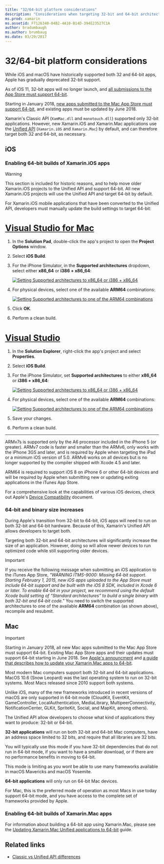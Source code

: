 ```yaml
---
title: "32/64-bit platform considerations"
description: "Considerations when targeting 32-bit and 64-bit architectures for your application"
ms.prod: xamarin
ms.assetid: F7126340-04B2-4A10-B14D-394E23527C1A
author: bradumbaugh
ms.author: brumbaug
ms.date: 03/29/2017
---
```


# 32/64-bit platform considerations

While iOS and macOS have historically supported both 32 and 64-bit apps,
Apple has gradually deprecated 32-bit support.

As of iOS 11, 32-bit apps will no longer launch, and 
[all submissions to the App Store must support 64-bit](https://developer.apple.com/news/?id=06282017b).

Starting in January 2018, [new apps submitted to the Mac App Store 
must support 64-bit](https://developer.apple.com/news/?id=06282017a), and
existing apps must be updated by June 2018.

Xamarin's Classic API (`XamMac.dll` and `monotouch.dll`) supported only
32-bit applications. However, new Xamarin.iOS and Xamarin.Mac applications 
use the [Unified API](~/cross-platform/macios/unified/index.md) 
(`Xamarin.iOS` and `Xamarin.Mac`) by default, and can therefore target both 
32 and 64-bit, as necessary.

## iOS

<a name="enable-64" />

### Enabling 64-bit builds of Xamarin.iOS apps

> [!WARNING]
> This section is included for historic reasons, and to help move older Xamarin.iOS projects to the Unified API and support 64-bit. All new Xamarin.iOS projects will use the Unified API and target 64-bit by default.

For Xamarin.iOS mobile applications that have been converted to the Unified API, developers must manually update the build settings to target 64-bit:

# [Visual Studio for Mac](#tab/vsmac)

1. In the **Solution Pad**, double-click the app's project to open the **Project Options** window.
2. Select **iOS Build**.
3. For the iPhone Simulator, in the **Supported architectures** dropdown, select either **x86\_64** or **i386 + x86\_64**:

   [![Setting Supported architectures to x86\_64 or i386 + x86\_64](Images/Image01.png "Setting Supported architectures to x86\_64 or i386 + x86\_64")](Images/Image01-large.png#lightbox) 

4. For physical devices, select one of the available **ARM64** combinations:

   [![Setting Supported architectures to one of the ARM64 combinations](Images/Image02.png "Setting Supported architectures to one of the ARM64 combinations")](Images/Image02-large.png#lightbox)

5. Click **OK**.
6. Perform a clean build.

# [Visual Studio](#tab/vswin)

1. In the **Solution Explorer**, right-click the app's project and select **Properties**.
2. Select **iOS Build**.
3. For the iPhone Simulator, set **Supported architectures** to either **x86\_64** or **i386 + x86\_64**: 

   [![Setting Supported architectures to x86_64 or i386 + x86\_64](Images/VS02.png "Setting Supported architectures to x86_64 or i386 + x86\_64")](Images/VS02-large.png#lightbox)

4. For physical devices, select one of the available **ARM64** combinations:
    
   [![Setting Supported architectures to one of the ARM64 combinations](Images/VS01.png "Setting Supported architectures to one of the ARM64 combinations")](Images/VS01-large.png#lightbox)

5. Save your changes.
6. Perform a clean build.

-----

ARMv7s is supported only by the A6 processor included in the iPhone 5 (or greater). ARMv7 code is faster and smaller than the ARMv6, only works with the iPhone 3GS and later, and is required by Apple when targeting the iPad or a minimum iOS version of 5.0. ARMv6 works on all devices but is no longer supported by the compiler shipped with Xcode 4.5 and later. 

ARM64 is required to support iOS 8 on iPhone 6 or other 64-bit devices and will be required by Apple when submitting new or updating exiting applications in the iTunes App Store.

For a comprehensive look at the capabilities of various iOS devices, check out Apple's
[Device Compatibility](https://developer.apple.com/library/content/documentation/DeviceInformation/Reference/iOSDeviceCompatibility/DeviceCompatibilityMatrix/DeviceCompatibilityMatrix.html) document.

### 64-bit and binary size increases

During Apple's transition from 32-bit to 64-bit, iOS apps will need to run on both 32-bit and 64-bit hardware. Because of this, Xamarin's Unified API allows developers to target both.

Targeting both 32-bit and 64-bit architectures will significantly increase the size of an application. However, doing so will allow newer devices to run optimized code while still supporting older devices.

> [!IMPORTANT]
> If you receive the following message when submitting an iOS application to the iTunes App Store, _"WARNING ITMS-9000: Missing 64-bit support. Starting February 1, 2015, new iOS apps uploaded to the App Store must include 64-bit support and be built with the iOS 8 SDK, included in Xcode 6 or later. To enable 64-bit in your project, we recommend using the default Xcode build setting of “Standard architectures” to build a single binary with both 32-bit and 64-bit code."_ You need to switch the supported architectures to one of the available **ARM64** combination (as shown above), recompile and resubmit.

## Mac

> [!IMPORTANT]
> Starting in January 2018, all new Mac apps submitted to the 
> Mac App Store must support 64-bit. Existing Mac App Store apps and their 
> updates must support 64-bit starting in June 2018. See 
> [Apple's announcment](https://developer.apple.com/news/?id=06282017a) 
> and [a guide that describes how to update your Xamarin.Mac apps to 64-bit](~/cross-platform/macios/32-and-64/mac-64-bit.md).

Most modern Mac computers support both 32-bit and 64-bit
    applications.   MacOS 10.6 (Snow Leopard) was the last
    operating system to run on 32-bit systems.   Most Macs
    released since 2010 support both systems.

Unlike iOS, many of the new frameworks introduced in recent
    versions of macOS are only supported in 64-bit mode (CloudKit,
    EventKit, GameController, LocalAuthentication, MediaLibrary,
    MultipeerConnectivity, NotificationCenter, GLKit, SpriteKit,
    Social, and MapKit, among others).

The Unified API allow developers to choose what kind of
    applications they want to produce: 32-bit or 64-bit.

**32-bit applications** will run on both 32-bit and
    64-bit Mac computers, have an address space limited to 32
    bits, and require that all libraries are 32 bits.

You will typically use this mode if you have 32-bit
    dependencies that do not run in 64-bit mode, if you want to
    have a smaller download, or if there are no performance
    benefits in moving to 64-bit.

This mode is limiting as you wont be able to use many
    frameworks available in macOS Mavericks and macOS Yosemite.

**64-bit applications** will only run on 64-bit Mac
    devices.

For Mac, this is the preferred mode of operation as most
    Macs in use today support 64-bit mode, and you have access to
    the complete set of frameworks provided by Apple.

### Enabling 64-bit builds of Xamarin.Mac apps

For information about building a 64-bit app using Xamarin.Mac,
please see the [Updating Xamarin.Mac Unified applications to 64-bit](~/cross-platform/macios/32-and-64/mac-64-bit.md) 
guide.

## Related links

- [Classic vs Unified API differences](https://developer.xamarin.com/releases/ios/api_changes/classic-vs-unified-8.6.0/)

